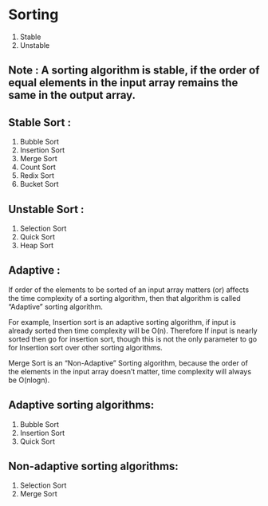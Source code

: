 # Sorting
1. Stable 
2. Unstable

## Note : A sorting algorithm is stable, if the order of equal elements in the input array remains the same in the output array.

## Stable Sort :
1. Bubble Sort
2. Insertion Sort
3. Merge Sort
4. Count Sort
5. Redix Sort
6. Bucket Sort

## Unstable Sort :
1. Selection Sort
2. Quick Sort
3. Heap Sort

## Adaptive :
If order of the elements to be sorted of an input array matters (or) affects the time complexity of a sorting algorithm, then that algorithm is called “Adaptive” sorting algorithm.

For example, Insertion sort is an adaptive sorting algorithm, if input is already sorted then time complexity will be O(n). Therefore If input is nearly sorted then go for insertion sort, though this is not the only parameter to go for Insertion sort over other sorting algorithms.

Merge Sort is an “Non-Adaptive” Sorting algorithm, because the order of the elements in the input array doesn’t matter, time complexity will always be O(nlogn).

## Adaptive sorting algorithms:
1. Bubble Sort
2. Insertion Sort
3. Quick Sort

## Non-adaptive sorting algorithms:
1. Selection Sort
2. Merge Sort
